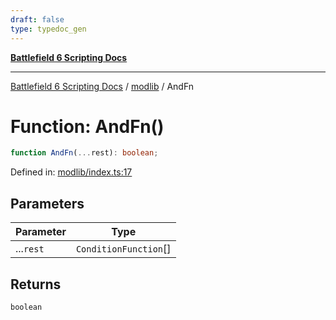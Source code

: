 ```yaml
---
draft: false
type: typedoc_gen
---
```


[**Battlefield 6 Scripting Docs**](../../_index.md)

***

[Battlefield 6 Scripting Docs](../../_index.md) / [modlib](../_index.md) / AndFn

# Function: AndFn()

```ts
function AndFn(...rest): boolean;
```

Defined in: [modlib/index.ts:17](https://github.com/battlefield-portal-community/portal-docs/blob/ff09b2690670f74de7e97198022e5a97ff1161ff/generators/santiago/modlib/index.ts#L17)

## Parameters

| Parameter | Type |
| ------ | ------ |
| ...`rest` | `ConditionFunction`[] |

## Returns

`boolean`
